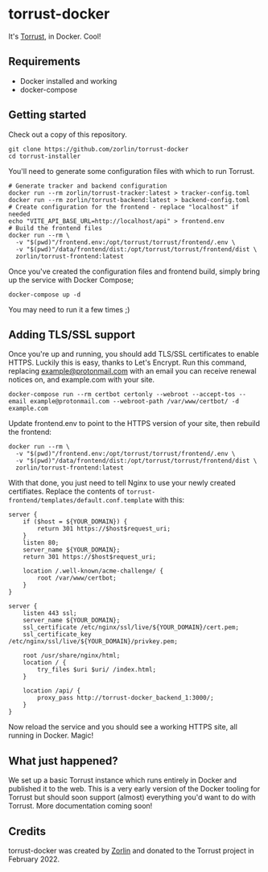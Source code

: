 # torrust-docker

It's [Torrust](https://torrust.com), in Docker. Cool!

## Requirements

* Docker installed and working
* docker-compose

## Getting started

Check out a copy of this repository.

```
git clone https://github.com/zorlin/torrust-docker
cd torrust-installer
```

You'll need to generate some configuration files with which to run Torrust.

```
# Generate tracker and backend configuration
docker run --rm zorlin/torrust-tracker:latest > tracker-config.toml
docker run --rm zorlin/torrust-backend:latest > backend-config.toml
# Create configuration for the frontend - replace "localhost" if needed
echo "VITE_API_BASE_URL=http://localhost/api" > frontend.env
# Build the frontend files
docker run --rm \
  -v "$(pwd)"/frontend.env:/opt/torrust/torrust/frontend/.env \
  -v "$(pwd)"/data/frontend/dist:/opt/torrust/torrust/frontend/dist \
  zorlin/torrust-frontend:latest
```

Once you've created the configuration files and frontend build, simply bring up the service with Docker Compose;

`docker-compose up -d`

You may need to run it a few times ;)

## Adding TLS/SSL support
Once you're up and running, you should add TLS/SSL certificates to enable HTTPS. Luckily this is easy, thanks to Let's Encrypt. Run this command, replacing example@protonmail.com with an email you can receive renewal notices on, and example.com with your site.

`docker-compose run --rm certbot certonly --webroot --accept-tos --email example@protonmail.com --webroot-path /var/www/certbot/ -d example.com`

Update frontend.env to point to the HTTPS version of your site, then rebuild the frontend:
```
docker run --rm \
  -v "$(pwd)"/frontend.env:/opt/torrust/torrust/frontend/.env \
  -v "$(pwd)"/data/frontend/dist:/opt/torrust/torrust/frontend/dist \
  zorlin/torrust-frontend:latest
```

With that done, you just need to tell Nginx to use your newly created certifiates. Replace the contents of `torrust-frontend/templates/default.conf.template` with this:

```
server {
    if ($host = ${YOUR_DOMAIN}) {
        return 301 https://$host$request_uri;
    }
    listen 80;
    server_name ${YOUR_DOMAIN};
    return 301 https://$host$request_uri;

    location /.well-known/acme-challenge/ {
        root /var/www/certbot;
    }
}

server {
    listen 443 ssl;
    server_name ${YOUR_DOMAIN};
    ssl_certificate /etc/nginx/ssl/live/${YOUR_DOMAIN}/cert.pem;
    ssl_certificate_key /etc/nginx/ssl/live/${YOUR_DOMAIN}/privkey.pem;

    root /usr/share/nginx/html;
    location / {
        try_files $uri $uri/ /index.html;
    }

    location /api/ {
        proxy_pass http://torrust-docker_backend_1:3000/;
    }
}
```

Now reload the service and you should see a working HTTPS site, all running in Docker. Magic!

## What just happened?

We set up a basic Torrust instance which runs entirely in Docker and published it to the web. This is a very early version of the Docker tooling for Torrust but should soon support (almost) everything you'd want to do with Torrust. More documentation coming soon!

## Credits

torrust-docker was created by [Zorlin](https://github.com/zorlin/) and donated to the Torrust project in February 2022.
